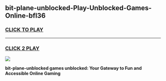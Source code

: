 
## bit-plane-unblocked-Play-Unblocked-Games-Online-bfl36
<h3>
<a href="https://premium76.site?title=bit-plane-unblocked&ref=25A">CLICK TO PLAY</a></h3>
<hr>

<h3>
<a href="https://premium76.site?title=bit-plane-unblocked&ref=25A">CLICK 2 PLAY</a>
  
</h3>

<a href="https://premium76.site?title=bit-plane-unblocked&ref=25A"><img src="https://clearcache.store/games.png"></a>


**bit-plane-unblocked games unblocked: Your Gateway to Fun and Accessible Online Gaming**

